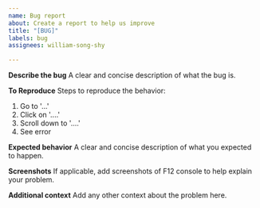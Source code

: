 ```yaml
---
name: Bug report
about: Create a report to help us improve
title: "[BUG]"
labels: bug
assignees: william-song-shy

---
```


**Describe the bug**
A clear and concise description of what the bug is.

**To Reproduce**
Steps to reproduce the behavior:
1. Go to '...'
2. Click on '....'
3. Scroll down to '....'
4. See error

**Expected behavior**
A clear and concise description of what you expected to happen.

**Screenshots**
If applicable, add screenshots of F12 console to help explain your problem.

**Additional context**
Add any other context about the problem here.
